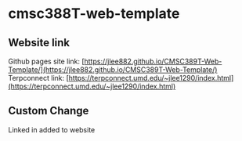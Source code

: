# cmsc388T-web-template
## Website link
Github pages site link: [https://jlee882.github.io/CMSC389T-Web-Template/](https://jlee882.github.io/CMSC389T-Web-Template/)  
Terpconnect link: [https://terpconnect.umd.edu/~jlee1290/index.html](https://terpconnect.umd.edu/~jlee1290/index.html)
## Custom Change
Linked in added to website
